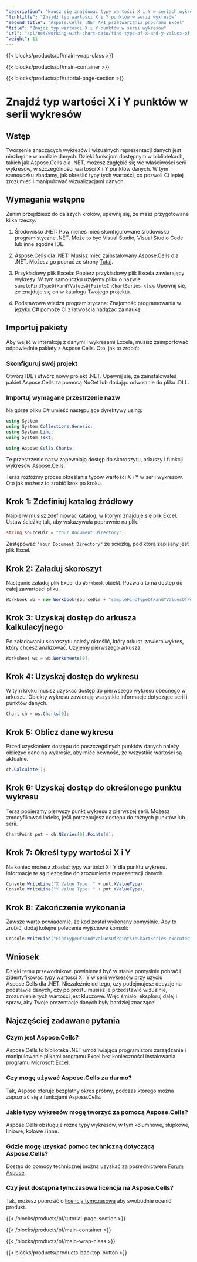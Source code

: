 ```yaml
---
"description": "Naucz się znajdować typy wartości X i Y w seriach wykresów za pomocą Aspose.Cells dla platformy .NET dzięki temu szczegółowemu, łatwemu w użyciu przewodnikowi."
"linktitle": "Znajdź typ wartości X i Y punktów w serii wykresów"
"second_title": "Aspose.Cells .NET API przetwarzania programu Excel"
"title": "Znajdź typ wartości X i Y punktów w serii wykresów"
"url": "/pl/net/working-with-chart-data/find-type-of-x-and-y-values-of-points-in-chart-series/"
"weight": 11
---
```


{{< blocks/products/pf/main-wrap-class >}}

{{< blocks/products/pf/main-container >}}

{{< blocks/products/pf/tutorial-page-section >}}

# Znajdź typ wartości X i Y punktów w serii wykresów

## Wstęp

Tworzenie znaczących wykresów i wizualnych reprezentacji danych jest niezbędne w analizie danych. Dzięki funkcjom dostępnym w bibliotekach, takich jak Aspose.Cells dla .NET, możesz zagłębić się we właściwości serii wykresów, w szczególności wartości X i Y punktów danych. W tym samouczku zbadamy, jak określić typy tych wartości, co pozwoli Ci lepiej zrozumieć i manipulować wizualizacjami danych.

## Wymagania wstępne

Zanim przejdziesz do dalszych kroków, upewnij się, że masz przygotowane kilka rzeczy:

1. Środowisko .NET: Powinieneś mieć skonfigurowane środowisko programistyczne .NET. Może to być Visual Studio, Visual Studio Code lub inne zgodne IDE.
   
2. Aspose.Cells dla .NET: Musisz mieć zainstalowany Aspose.Cells dla .NET. Możesz go pobrać ze strony [Tutaj](https://releases.aspose.com/cells/net/).

3. Przykładowy plik Excela: Pobierz przykładowy plik Excela zawierający wykresy. W tym samouczku użyjemy pliku o nazwie `sampleFindTypeOfXandYValuesOfPointsInChartSeries.xlsx`. Upewnij się, że znajduje się on w katalogu Twojego projektu.

4. Podstawowa wiedza programistyczna: Znajomość programowania w języku C# pomoże Ci z łatwością nadążać za nauką.

## Importuj pakiety

Aby wejść w interakcję z danymi i wykresami Excela, musisz zaimportować odpowiednie pakiety z Aspose.Cells. Oto, jak to zrobić:

### Skonfiguruj swój projekt

Otwórz IDE i utwórz nowy projekt .NET. Upewnij się, że zainstalowałeś pakiet Aspose.Cells za pomocą NuGet lub dodając odwołanie do pliku .DLL.

### Importuj wymagane przestrzenie nazw

Na górze pliku C# umieść następujące dyrektywy using:

```csharp
using System;
using System.Collections.Generic;
using System.Linq;
using System.Text;

using Aspose.Cells.Charts;
```

Te przestrzenie nazw zapewniają dostęp do skoroszytu, arkuszy i funkcji wykresów Aspose.Cells.

Teraz rozłóżmy proces określania typów wartości X i Y w serii wykresów. Oto jak możesz to zrobić krok po kroku.

## Krok 1: Zdefiniuj katalog źródłowy

Najpierw musisz zdefiniować katalog, w którym znajduje się plik Excel. Ustaw ścieżkę tak, aby wskazywała poprawnie na plik.

```csharp
string sourceDir = "Your Document Directory";
```

Zastępować `"Your Document Directory"` ze ścieżką, pod którą zapisany jest plik Excel.

## Krok 2: Załaduj skoroszyt

Następnie załaduj plik Excel do `Workbook` obiekt. Pozwala to na dostęp do całej zawartości pliku.

```csharp
Workbook wb = new Workbook(sourceDir + "sampleFindTypeOfXandYValuesOfPointsInChartSeries.xlsx");
```

## Krok 3: Uzyskaj dostęp do arkusza kalkulacyjnego

Po załadowaniu skoroszytu należy określić, który arkusz zawiera wykres, który chcesz analizować. Użyjemy pierwszego arkusza:

```csharp
Worksheet ws = wb.Worksheets[0];
```

## Krok 4: Uzyskaj dostęp do wykresu

W tym kroku musisz uzyskać dostęp do pierwszego wykresu obecnego w arkuszu. Obiekty wykresu zawierają wszystkie informacje dotyczące serii i punktów danych.

```csharp
Chart ch = ws.Charts[0];
```

## Krok 5: Oblicz dane wykresu

Przed uzyskaniem dostępu do poszczególnych punktów danych należy obliczyć dane na wykresie, aby mieć pewność, że wszystkie wartości są aktualne.

```csharp
ch.Calculate();
```

## Krok 6: Uzyskaj dostęp do określonego punktu wykresu

Teraz pobierzmy pierwszy punkt wykresu z pierwszej serii. Możesz zmodyfikować indeks, jeśli potrzebujesz dostępu do różnych punktów lub serii.

```csharp
ChartPoint pnt = ch.NSeries[0].Points[0];
```

## Krok 7: Określ typy wartości X i Y

Na koniec możesz zbadać typy wartości X i Y dla punktu wykresu. Informacje te są niezbędne do zrozumienia reprezentacji danych.

```csharp
Console.WriteLine("X Value Type: " + pnt.XValueType);
Console.WriteLine("Y Value Type: " + pnt.YValueType);
```

## Krok 8: Zakończenie wykonania

Zawsze warto powiadomić, że kod został wykonany pomyślnie. Aby to zrobić, dodaj kolejne polecenie wyjściowe konsoli:

```csharp
Console.WriteLine("FindTypeOfXandYValuesOfPointsInChartSeries executed successfully.");
```

## Wniosek

Dzięki temu przewodnikowi powinieneś być w stanie pomyślnie pobrać i zidentyfikować typy wartości X i Y w serii wykresów przy użyciu Aspose.Cells dla .NET. Niezależnie od tego, czy podejmujesz decyzje na podstawie danych, czy po prostu musisz je przedstawić wizualnie, zrozumienie tych wartości jest kluczowe. Więc śmiało, eksploruj dalej i spraw, aby Twoje prezentacje danych były bardziej znaczące!

## Najczęściej zadawane pytania

### Czym jest Aspose.Cells?
Aspose.Cells to biblioteka .NET umożliwiająca programistom zarządzanie i manipulowanie plikami programu Excel bez konieczności instalowania programu Microsoft Excel.

### Czy mogę używać Aspose.Cells za darmo?
Tak, Aspose oferuje bezpłatny okres próbny, podczas którego można zapoznać się z funkcjami Aspose.Cells.

### Jakie typy wykresów mogę tworzyć za pomocą Aspose.Cells?
Aspose.Cells obsługuje różne typy wykresów, w tym kolumnowe, słupkowe, liniowe, kołowe i inne.

### Gdzie mogę uzyskać pomoc techniczną dotyczącą Aspose.Cells?
Dostęp do pomocy technicznej można uzyskać za pośrednictwem [Forum Aspose](https://forum.aspose.com/c/cells/9).

### Czy jest dostępna tymczasowa licencja na Aspose.Cells?
Tak, możesz poprosić o [licencja tymczasowa](https://purchase.aspose.com/temporary-license/) aby swobodnie ocenić produkt.

{{< /blocks/products/pf/tutorial-page-section >}}

{{< /blocks/products/pf/main-container >}}

{{< /blocks/products/pf/main-wrap-class >}}

{{< blocks/products/products-backtop-button >}}